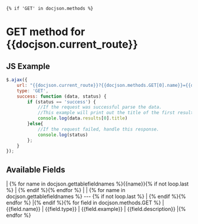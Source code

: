 
    {% if 'GET' in docjson.methods %}
# GET method for {{docjson.current_route}}
## JS Example
``` js
$.ajax({
    url: "{{docjson.current_route}}?{{docjson.methods.GET[0].name}}={{docjson.methods.GET[0].example}}",
    type: 'GET',
    success: function (data, status) {
        if (status == 'success') {
            //If the request was successful parse the data.
            //This example will print out the title of the first result to console
            console.log(data.results[0].title)
        }else{
            //If the request failed, handle this response.
            console.log(status)
        };
    }
});
```
## Available Fields
| {% for name in docjson.gettablefieldnames %}{{name}}{% if not loop.last %} | {% endif %}{% endfor %} |
| {% for name in docjson.gettablefieldnames %} --- {% if not loop.last %} | {% endif %}{% endfor %} |{% endif %}{% for field in docjson.methods.GET %}
| {{field.name}} | {{field.type}} | {{field.example}} | {{field.description}} |{% endfor %}
